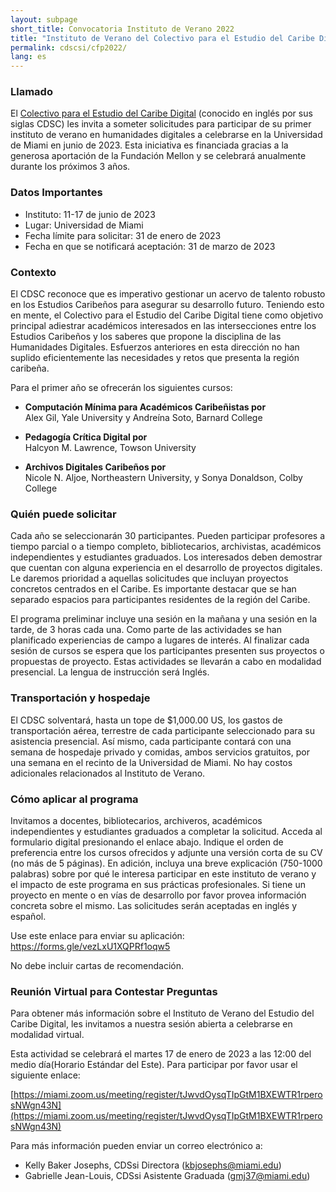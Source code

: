 ```yaml
---
layout: subpage
short_title: Convocatoria Instituto de Verano 2022
title: "Instituto de Verano del Colectivo para el Estudio del Caribe Digital"
permalink: cdscsi/cfp2022/
lang: es
---
```


### Llamado

El [Colectivo para el Estudio del Caribe Digital](https://cdscollective.org/es/) (conocido en inglés
por sus siglas CDSC) les invita a someter solicitudes para participar de
su primer instituto de verano en humanidades digitales a celebrarse en
la Universidad de Miami en junio de 2023. Esta iniciativa es financiada
gracias a la generosa aportación de la Fundación Mellon y se celebrará
anualmente durante los próximos 3 años.

### Datos Importantes

- Instituto: 11-17 de junio de 2023
- Lugar: Universidad de Miami
- Fecha límite para solicitar: 31 de enero de 2023
- Fecha en que se notificará aceptación: 31 de marzo de 2023

### Contexto

El CDSC reconoce que es imperativo gestionar un acervo de talento
robusto en los Estudios Caribeños para asegurar su desarrollo futuro.
Teniendo esto en mente, el Colectivo para el Estudio del Caribe Digital
tiene como objetivo principal adiestrar académicos interesados en las
intersecciones entre los Estudios Caribeños y los saberes que propone la
disciplina de las Humanidades Digitales. Esfuerzos anteriores en esta
dirección no han suplido eficientemente las necesidades y retos que
presenta la región caribeña.

Para el primer año se ofrecerán los siguientes cursos:

- **Computación Mínima para Académicos Caribeñistas por**   
Alex Gil, Yale University y Andreína Soto, Barnard College

- **Pedagogía Crítica Digital por**   
Halcyon M. Lawrence, Towson University

- **Archivos Digitales Caribeños por**   
Nicole N. Aljoe, Northeastern University, y Sonya Donaldson, Colby College

### Quién puede solicitar

Cada año se seleccionarán 30 participantes. Pueden participar profesores
a tiempo parcial o a tiempo completo, bibliotecarios, archivistas,
académicos independientes y estudiantes graduados. Los interesados deben
demostrar que cuentan con alguna experiencia en el desarrollo de
proyectos digitales. Le daremos prioridad a aquellas solicitudes que
incluyan proyectos concretos centrados en el Caribe. Es importante
destacar que se han separado espacios para participantes residentes de
la región del Caribe.

El programa preliminar incluye una sesión en la mañana y una sesión en
la tarde, de 3 horas cada una. Como parte de las actividades se han
planificado experiencias de campo a lugares de interés. Al finalizar
cada sesión de cursos se espera que los participantes presenten sus
proyectos o propuestas de proyecto. Estas actividades se llevarán a cabo
en modalidad presencial. La lengua de instrucción será Inglés.

### Transportación y hospedaje

El CDSC solventará, hasta un tope de \$1,000.00 US, los gastos de
transportación aérea, terrestre de cada participante seleccionado para
su asistencia presencial. Así mismo, cada participante contará con una
semana de hospedaje privado y comidas, ambos servicios gratuitos, por
una semana en el recinto de la Universidad de Miami. No hay costos
adicionales relacionados al Instituto de Verano.

### Cómo aplicar al programa

Invitamos a docentes, bibliotecarios, archiveros, académicos
independientes y estudiantes graduados a completar la solicitud. Acceda
al formulario digital presionando el enlace abajo. Indique el orden de
preferencia entre los cursos ofrecidos y adjunte una versión corta de su
CV (no más de 5 páginas). En adición, incluya una breve explicación
(750-1000 palabras) sobre por qué le interesa participar en este
instituto de verano y el impacto de este programa en sus prácticas
profesionales. Si tiene un proyecto en mente o en vías de desarrollo por
favor provea información concreta sobre el mismo. Las solicitudes serán
aceptadas en inglés y español.

<p>Use este enlace para enviar su aplicación: <a href="https://forms.gle/vezLxU1XQPRf1oqw5" target="_blank">https://forms.gle/vezLxU1XQPRf1oqw5</a></p>   

No debe incluir cartas de recomendación.

### Reunión Virtual para Contestar Preguntas

Para obtener más información sobre el Instituto de Verano del Estudio
del Caribe Digital, les invitamos a nuestra sesión abierta a celebrarse
en modalidad virtual.

Esta actividad se celebrará el martes 17 de enero de 2023 a las 12:00
del medio día(Horario Estándar del Este). Para participar por favor usar
el siguiente enlace:

[https://miami.zoom.us/meeting/register/tJwvdOysqTIpGtM1BXEWTR1rperosNWgn43N](https://miami.zoom.us/meeting/register/tJwvdOysqTIpGtM1BXEWTR1rperosNWgn43N)

Para más información pueden enviar un correo electrónico a:

- Kelly Baker Josephs, CDSsi Directora (kbjosephs@miami.edu)
- Gabrielle Jean-Louis, CDSsi Asistente Graduada (gmj37@miami.edu)

[def]: https://forms.gle/vezLxU1XQPRf1oqw5